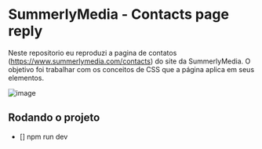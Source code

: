 # SummerlyMedia - Contacts page reply
Neste repositorio eu reproduzi a pagina de contatos (https://www.summerlymedia.com/contacts) do site da SummerlyMedia.
O objetivo foi trabalhar com os conceitos de CSS que a página aplica em seus elementos.

![image](https://github.com/arthurvro/fk-summerly-uireply/assets/105928530/5447567c-8915-4d9a-a59c-9b087cbf5c66)

## Rodando o projeto
- [] npm run dev
